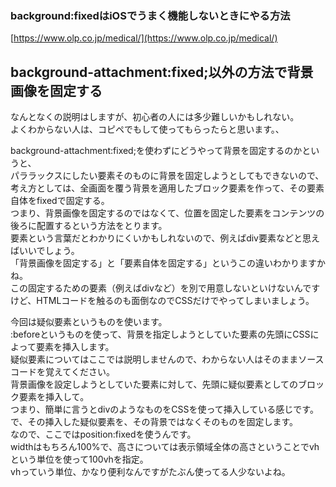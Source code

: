 ### background:fixedはiOSでうまく機能しないときにやる方法

[https://www.olp.co.jp/medical/](https://www.olp.co.jp/medical/)

## background-attachment:fixed;以外の方法で背景画像を固定する

なんとなくの説明はしますが、初心者の人には多少難しいかもしれない。  
よくわからない人は、コピペでもして使ってもらったらと思います。、

background-attachment:fixed;を使わずにどうやって背景を固定するのかというと、  
パララックスにしたい要素そのものに背景を固定しようとしてもできないので、  
考え方としては、全画面を覆う背景を適用したブロック要素を作って、その要素自体をfixedで固定する。  
つまり、背景画像を固定するのではなくて、位置を固定した要素をコンテンツの後ろに配置するという方法をとります。  
要素という言葉だとわかりにくいかもしれないので、例えばdiv要素などと思えばいいでしょう。  
「背景画像を固定する」と「要素自体を固定する」というこの違いわかりますかね。  
この固定するための要素（例えばdivなど）を別で用意しないといけないんですけど、HTMLコードを触るのも面倒なのでCSSだけでやってしまいましょう。

今回は疑似要素というものを使います。  
:beforeというものを使って、背景を指定しようとしていた要素の先頭にCSSによって要素を挿入します。  
疑似要素についてはここでは説明しませんので、わからない人はそのままソースコードを覚えてください。  
背景画像を設定しようとしていた要素に対して、先頭に疑似要素としてのブロック要素を挿入して。  
つまり、簡単に言うとdivのようなものをCSSを使って挿入している感じです。  
で、その挿入した疑似要素を、その背景ではなくそのものを固定します。  
なので、ここではposition:fixedを使うんです。  
widthはもちろん100%で、高さについては表示領域全体の高さということでvhという単位を使って100vhを指定。  
vhっていう単位、かなり便利なんですがたぶん使ってる人少ないよね。
